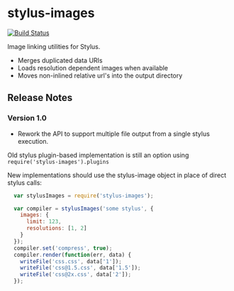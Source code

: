 # stylus-images

[![Build Status](https://secure.travis-ci.org/kpdecker/stylus-images.png?branch=master)](http://travis-ci.org/kpdecker/stylus-images)

Image linking utilities for Stylus.

 * Merges duplicated data URIs
 * Loads resolution dependent images when available
 * Moves non-inlined relative url's into the output directory


## Release Notes

### Version 1.0

- Rework the API to support multiple file output from a single stylus execution.

Old stylus plugin-based implementation is still an option using `require('stylus-images').plugins`

New implementations should use the stylus-image object in place of direct stylus calls:

```javascript
  var stylusImages = require('stylus-images');

  var compiler = stylusImages('some stylus', {
    images: {
      limit: 123,
      resolutions: [1, 2]
    }
  });
  compiler.set('compress', true);
  compiler.render(function(err, data) {
    writeFile('css.css', data['1']);
    writeFile('css@1.5.css', data['1.5']);
    writeFile('css@2x.css', data['2']);
  });
```
